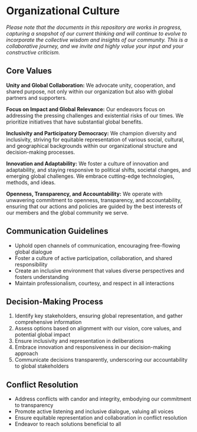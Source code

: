 # Organizational Culture

*Please note that the documents in this repository are works in progress, capturing a snapshot of our current thinking and will continue to evolve to incorporate the collective wisdom and insights of our community. This is a collaborative journey, and we invite and highly value your input and your constructive criticism.*

## Core Values

**Unity and Global Collaboration:** We advocate unity, cooperation, and shared purpose, not only within our organization but also with global partners and supporters.

**Focus on Impact and Global Relevance:** Our endeavors focus on addressing the pressing challenges and existential risks of our times. We prioritize initiatives that have substantial global benefits.

**Inclusivity and Participatory Democracy:** We champion diversity and inclusivity, striving for equitable representation of various social, cultural, and geographical backgrounds within our organizational structure and decision-making processes.

**Innovation and Adaptability:** We foster a culture of innovation and adaptability, and staying responsive to political shifts, societal changes, and emerging global challenges. We embrace cutting-edge technologies, methods, and ideas.

**Openness, Transparency, and Accountability:** We operate with unwavering commitment to openness, transparency, and accountability, ensuring that our actions and policies are guided by the best interests of our members and the global community we serve.

## Communication Guidelines

- Uphold open channels of communication, encouraging free-flowing global dialogue
- Foster a culture of active participation, collaboration, and shared responsibility
- Create an inclusive environment that values diverse perspectives and fosters understanding
- Maintain professionalism, courtesy, and respect in all interactions

## Decision-Making Process

1. Identify key stakeholders, ensuring global representation, and gather comprehensive information
2. Assess options based on alignment with our vision, core values, and potential global impact
3. Ensure inclusivity and representation in deliberations
4. Embrace innovation and responsiveness in our decision-making approach
5. Communicate decisions transparently, underscoring our accountability to global stakeholders

## Conflict Resolution

- Address conflicts with candor and integrity, embodying our commitment to transparency
- Promote active listening and inclusive dialogue, valuing all voices
- Ensure equitable representation and collaboration in conflict resolution
- Endeavor to reach solutions beneficial to all
